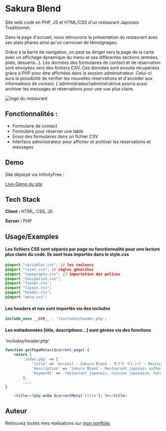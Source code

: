 # Sakura Blend

Site web codé en PHP, JS et HTML/CSS d'un restaurant Japonais Traditionnel.

Dans la page d'accueil, nous retrouvons la présentation du restaurant avec ses plats phares ainsi qu'un carrousel de témoignages.

Grâce à la barre de navigation, on peut se diriger vers la page de la carte avec un affichage dynamique du menu et ses différentes sections (entrées, plats, desserts...).
Les données des formulaires de contact et de réservation sont envoyées vers des fichiers CSV. Ces données sont ensuite récupérées grâce à PHP pour être affichées dans la session administrateur.
Celui-ci aura la possibilité de vérifier les nouvelles réservations et d'accéder aux informations de contact. L'administrateur/administratrice pourra aussi archiver les messages et réservations pour une vue plus claire.

![logo du restaurant](https://res.cloudinary.com/dhqh98spd/image/upload/v1735055320/green-cropped_rprufm_c_pad_w_200_h_200_ydgw1r.png)


## Fonctionnalités :

- Formulaire de contact
- Formulaire pour réserver une table
- Envoi des formulaires dans un fichier CSV
- Interface administrateur pour afficher et archiver les réservations et messages


## Demo
Site déployé via InfinityFree : 

[Live-Demo du site](http://souleimane-z.wuaze.com/index.php?i=1)

## Tech Stack

**Client :** HTML, CSS, JS

**Server :** PHP


## Usage/Examples

#### Les fichiers CSS sont séparés par page ou fonctionnalité pour une lecture plus claire du code. Ils sont tous importés dans le style.css

```css
@import "variables.css"; // les couleurs
@import "reset.css"; // règles générales
@import "typography.css"; // importation des polices
@import "navigation.css";
@import "footer.css";
@import "layout.css";
@import "header.css";
@import "menu.css";
```

#### Les headers et nav sont importés via des includes

```php
include_once __DIR__ . '/includes/header.php';
```

#### Les métadonnées [title, descriptions...] sont gérées via des fonctions
'*includes/header.php*'

```php
function getPageMetas($current_page) {
    return [
        'index.php' => [
            'title' => 'Accueil - Sakura Blend - サクラ ブレンド - Restaurant Japonais',
            'description' => 'Sakura Blend - Restaurant japonais authentique à Lille. Découvrez notre cuisine raffinée et halal dans une ambiance zen et élégante.',
            'keywords' => 'restaurant japonais, cuisine japonaise, halal, ramen, Lille, Sakura Blend'
        ],
        ....
}

    <title><?php echo $currentMeta['title']; ?></title>
```
## Auteur

Retrouvez toutes mes réalisations sur [mon portfolio](https://www.souleimane-z.com)